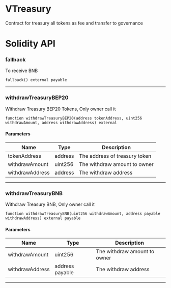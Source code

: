 # VTreasury

Contract for treasury all tokens as fee and transfer to governance

# Solidity API

### fallback

To receive BNB

```solidity
fallback() external payable
```

---

### withdrawTreasuryBEP20

Withdraw Treasury BEP20 Tokens, Only owner call it

```solidity
function withdrawTreasuryBEP20(address tokenAddress, uint256 withdrawAmount, address withdrawAddress) external
```

#### Parameters

| Name | Type | Description |
| ---- | ---- | ----------- |
| tokenAddress | address | The address of treasury token |
| withdrawAmount | uint256 | The withdraw amount to owner |
| withdrawAddress | address | The withdraw address |

---

### withdrawTreasuryBNB

Withdraw Treasury BNB, Only owner call it

```solidity
function withdrawTreasuryBNB(uint256 withdrawAmount, address payable withdrawAddress) external payable
```

#### Parameters

| Name | Type | Description |
| ---- | ---- | ----------- |
| withdrawAmount | uint256 | The withdraw amount to owner |
| withdrawAddress | address payable | The withdraw address |

---

